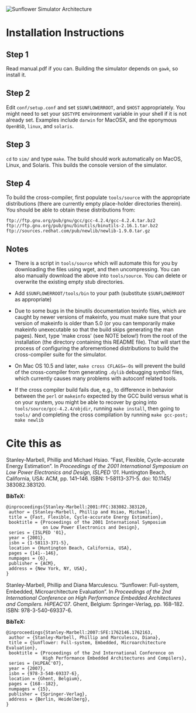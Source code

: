 ![Sunflower Simulator Architecture](http://sflr.org/images/arch.png)

Installation Instructions
=========================

Step 1
------
Read manual.pdf if you can. Building the simulator depends on `gawk`, so install it.

Step 2
------
Edit `conf/setup.conf` and set `$SUNFLOWERROOT`, and `$HOST` appropriately.  You might need to set your `$OSTYPE` environment variable in your shell if it is not already set.  Examples include `darwin` for MacOSX, and the eponymous `OpenBSD`, `linux`, and `solaris`.

Step 3
------
`cd` to `sim/` and type `make`. The build should work automatically on MacOS, Linux, and Solaris.  This builds the console version of the simulator.

Step 4
------
To build the cross-compiler, first populate `tools/source` with the appropriate distributions (there are currently empty place-holder directories therein). You should be able to obtain these distributions from:

	ftp://ftp.gnu.org/pub/gnu/gcc/gcc-4.2.4/gcc-4.2.4.tar.bz2
	ftp://ftp.gnu.org/pub/gnu/binutils/binutils-2.16.1.tar.bz2
	ftp://sources.redhat.com/pub/newlib/newlib-1.9.0.tar.gz

Notes
-----
+ There is a script in `tools/source` which will automate this for you by downloading the files using wget, and then uncompressing. You can also manually download the above into `tools/source`. You can delete or overwrite the existing empty stub directories.

+ Add `$SUNFLOWERROOT/tools/bin` to your path (substitute `$SUNFLOWERROOT` as appropriate)


+ Due to some bugs in the binutils documentation texinfo files, which are caught by newer versions of makeinfo, you must make sure that your version of makeinfo is older than 5.0 (or you can temporarily make makeinfo unexecutable so that the build skips generating the man pages). Next, type 'make cross' (see NOTE below!) from the root of the installation (the directory containing this README file). That will start the process of configuring the aforementioned distributions to build the cross-compiler suite for the simulator.

+ On Mac OS 10.5 and later, `make cross CFLAGS=-Os` will prevent the build of the cross-compiler from generating `.dylib` debugging symbol files, which currently causes many problems with autoconf related tools.

+ If the cross compiler build fails due, e.g., to difference in behavior between the `perl` or `makeinfo` expected by the GCC build versus what is on your system, you might be able to recover by going into `tools/source/gcc-4.2.4/objdir`, running `make install`, then going to `tools/` and completing the cross compilation by running `make gcc-post; make newlib`

# Cite this as
Stanley-Marbell, Phillip and Michael Hsiao. “Fast, Flexible, Cycle-accurate Energy Estimation”. In *Proceedings of the 2001 International Symposium on Low Power Electronics and Design, ISLPED ’01*. Huntington Beach, California, USA: ACM, pp. 141–146. ISBN: 1-58113-371-5. doi: 10.1145/ 383082.383120.

**BibTeX:**
````
@inproceedings{Stanley-Marbell:2001:FFC:383082.383120,
 author = {Stanley-Marbell, Phillip and Hsiao, Michael},
 title = {Fast, Flexible, Cycle-accurate Energy Estimation},
 booktitle = {Proceedings of the 2001 International Symposium 
              on Low Power Electronics and Design},
 series = {ISLPED '01},
 year = {2001},
 isbn = {1-58113-371-5},
 location = {Huntington Beach, California, USA},
 pages = {141--146},
 numpages = {6},
 publisher = {ACM},
 address = {New York, NY, USA},
}
````

Stanley-Marbell, Phillip and Diana Marculescu. “Sunﬂower: Full-system, Embedded, Microarchitecture Evaluation”. In *Proceedings of the 2nd International Conference on High Performance Embedded Architectures and Compilers. HiPEAC’07*. Ghent, Belgium: Springer-Verlag, pp. 168–182. ISBN: 978-3-540-69337-6.

**BibTeX:**
````
@inproceedings{Stanley-Marbell:2007:SFE:1762146.1762163,
 author = {Stanley-Marbell, Phillip and Marculescu, Diana},
 title = {Sunflower: Full-system, Embedded, Microarchitecture Evaluation},
 booktitle = {Proceedings of the 2nd International Conference on 
              High Performance Embedded Architectures and Compilers},
 series = {HiPEAC'07},
 year = {2007},
 isbn = {978-3-540-69337-6},
 location = {Ghent, Belgium},
 pages = {168--182},
 numpages = {15},
 publisher = {Springer-Verlag},
 address = {Berlin, Heidelberg},
}
````
